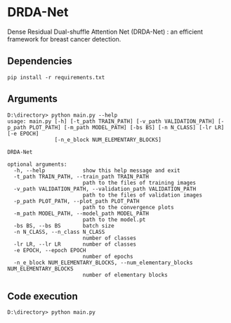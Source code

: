 # DRDA-Net
Dense Residual Dual-shuffle Attention Net (DRDA-Net) : an efficient framework for breast cancer detection. 

## Dependencies 
    pip install -r requirements.txt

## Arguments
    D:\directory> python main.py --help
    usage: main.py [-h] [-t_path TRAIN_PATH] [-v_path VALIDATION_PATH] [-p_path PLOT_PATH] [-m_path MODEL_PATH] [-bs BS] [-n N_CLASS] [-lr LR] [-e EPOCH]
                   [-n_e_block NUM_ELEMENTARY_BLOCKS]

    DRDA-Net

    optional arguments:
      -h, --help            show this help message and exit
      -t_path TRAIN_PATH, --train_path TRAIN_PATH
                            path to the files of training images
      -v_path VALIDATION_PATH, --validation_path VALIDATION_PATH
                            path to the files of validation images
      -p_path PLOT_PATH, --plot_path PLOT_PATH
                            path to the convergence plots
      -m_path MODEL_PATH, --model_path MODEL_PATH
                            path to the model.pt
      -bs BS, --bs BS       batch size
      -n N_CLASS, --n_class N_CLASS
                            number of classes
      -lr LR, --lr LR       number of classes
      -e EPOCH, --epoch EPOCH
                            number of epochs
      -n_e_block NUM_ELEMENTARY_BLOCKS, --num_elementary_blocks NUM_ELEMENTARY_BLOCKS
                            number of elementary blocks
## Code execution
    D:\directory> python main.py
